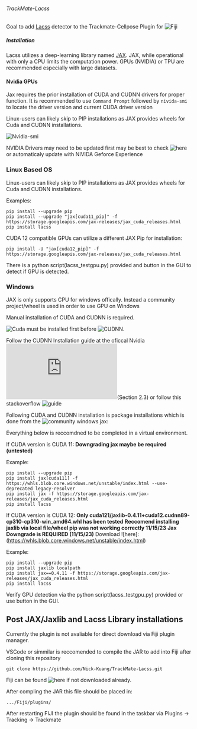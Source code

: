 ###### TrackMate-Lacss

Goal to add [Lacss](https://github.com/jiyuuchc/lacss ) detector to the Trackmate-Cellpose Plugin for ![Fiji](https://imagej.net/software/fiji/downloads)


##### Installation

Lacss utilizes a deep-learning library named [JAX](https://github.com/google/jax). JAX, while operational with only a CPU limits the computation power. GPUs (NVIDIA) or TPU are recommended especially with large datasets. 

#### Nvidia GPUs 

Jax requires the prior installation of CUDA and CUDNN drivers for proper function. It is recommended to use `Command Prompt` followed by `nivida-smi` to locate the driver version and current CUDA driver version

Linux-users can likely skip to PIP installations as JAX provides wheels for Cuda and CUDNN installations. 

![Nvidia-smi](https://cdn.discordapp.com/attachments/1112582233463722014/1174251896001798144/image.png?ex=6566ea4c&is=6554754c&hm=358a17e849a9d7cb262b5f4af36ae6d76257695cfbb104ae04856b04105db18d&)

NVIDIA Drivers may need to be updated first may be best to check ![here](https://www.nvidia.com/Download/index.aspx?lang=en-us) or automaticaly update with NIVIDA Geforce Experience 

### Linux Based OS

Linux-users can likely skip to PIP installations as JAX provides wheels for Cuda and CUDNN installations. 

Examples: 
```
pip install --upgrade pip
pip install --upgrade "jax[cuda11_pip]" -f https://storage.googleapis.com/jax-releases/jax_cuda_releases.html
pip install lacss
```

CUDA 12 compatible GPUs can utilize a different JAX Pip for installation:

```
pip install -U "jax[cuda12_pip]" -f https://storage.googleapis.com/jax-releases/jax_cuda_releases.html
```

There is a python script(lacss_testgpu.py) provided and button in the GUI to detect if GPU is detected.


### Windows

JAX is only supports CPU for windows offically. Instead a community project/wheel is used in order to use GPU on Windows

Manual installation of CUDA and CUDNN is required.  

![Cuda](https://developer.nvidia.com/cuda-downloads) must be installed first before ![CUDNN](https://developer.nvidia.com/cudnn).

Follow the CUDNN Installation guide at the oficcal Nvidia ![docs](https://docs.nvidia.com/deeplearning/cudnn/install-guide/index.html)(Section 2.3) or follow this stackoverflow ![guide](https://stackoverflow.com/questions/31326015/how-to-verify-cudnn-installation)

Following CUDA and CUDNN installation is package installations which is done from the ![community](https://github.com/cloudhan/jax-windows-builder) windows jax:

Everything below is reccomdned to be completed in a virtual environment.

If CUDA version is CUDA 11:
**Downgrading jax maybe be required (untested)**

Example:
```
pip install --upgrade pip
pip install jax[cuda111] -f https://whls.blob.core.windows.net/unstable/index.html --use-deprecated legacy-resolver
pip install jax -f https://storage.googleapis.com/jax-releases/jax_cuda_releases.html
pip install lacss
```
If CUDA version is CUDA 12:
**Only cuda121/jaxlib-0.4.11+cuda12.cudnn89-cp310-cp310-win_amd64.whl has been tested**
**Reccomend installing jaxlib via local file/wheel pip was not working correctly 11/15/23**
**Jax Downgrade is REQUIRED (11/15/23)**
Download ![here]:(https://whls.blob.core.windows.net/unstable/index.html)

Example:
```
pip install --upgrade pip
pip install jaxlib localpath
pip install jax==0.4.11 -f https://storage.googleapis.com/jax-releases/jax_cuda_releases.html
pip install lacss
```

Verify GPU detection via the python script(lacss_testgpu.py) provided or use button in the GUI.

## Post JAX/Jaxlib and Lacss Library installations

Currently the plugin is not avaliable for direct download via Fiji plugin manager. 

VSCode or simmilar is reccomended to compile the JAR to add into Fiji after cloning this repository 

```
git clone https://github.com/Nick-Kuang/TrackMate-Lacss.git
```

Fiji can be found ![here](https://imagej.net/software/fiji/downloads) if not downloaded already.

After compling the JAR this file should be placed in:

```
.../Fiji/plugins/
```

After restarting FIJI the plugin should be found in the taskbar via Plugins -> Tracking -> Trackmate
